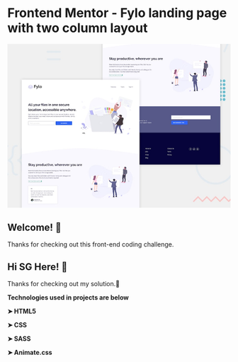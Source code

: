 # Frontend Mentor - Fylo landing page with two column layout

![Design preview for the Fylo landing page with two column layout challenge](./design/desktop-preview.jpg)

## Welcome! 👋

Thanks for checking out this front-end coding challenge.
## Hi SG Here! 👋


Thanks for checking out my solution.🚀

**Technologies used in projects are below**

**➤ HTML5**

**➤ CSS**

**➤ SASS**

**➤ Animate.css**